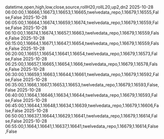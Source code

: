 datetime,open,high,low,close,source,rollH20,rollL20,up2,dn2
2025-10-28 06:00:00,1.16666,1.16673,1.16653,1.16665,twelvedata_repo,1.16679,1.16555,False,False
2025-10-28 06:05:00,1.16664,1.16674,1.16659,1.16674,twelvedata_repo,1.16679,1.16559,False,False
2025-10-28 06:10:00,1.16674,1.16674,1.16657,1.16663,twelvedata_repo,1.16679,1.16559,False,False
2025-10-28 06:15:00,1.16664,1.16671,1.16647,1.16654,twelvedata_repo,1.16679,1.16559,False,False
2025-10-28 06:20:00,1.16651,1.16654,1.16641,1.16654,twelvedata_repo,1.16679,1.16573,False,False
2025-10-28 06:25:00,1.16657,1.16665,1.16654,1.1666,twelvedata_repo,1.16679,1.16578,False,False
2025-10-28 06:30:00,1.16659,1.16663,1.16644,1.16661,twelvedata_repo,1.16679,1.16592,False,False
2025-10-28 06:35:00,1.1666,1.1667,1.16653,1.16653,twelvedata_repo,1.16679,1.16593,False,False
2025-10-28 06:40:00,1.1664,1.16646,1.16634,1.16644,twelvedata_repo,1.16679,1.16593,False,False
2025-10-28 06:45:00,1.16644,1.16648,1.16634,1.16639,twelvedata_repo,1.16679,1.16606,False,False
2025-10-28 06:50:00,1.16637,1.16644,1.16629,1.16641,twelvedata_repo,1.16679,1.16614,False,False
2025-10-28 06:55:00,1.1664,1.16641,1.16637,1.16641,twelvedata_repo,1.16679,1.16614,False,False
